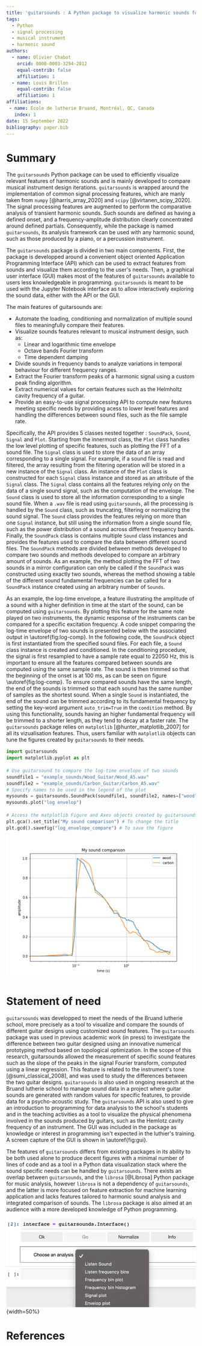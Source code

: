 ```yaml
---
title: 'guitarsounds : A Python package to visualize harmonic sounds for musical instrument design'
tags:
  - Python
  - signal processing
  - musical instrument
  - harmonic sound
authors:
  - name: Olivier Chabot
    orcid: 0000-0003-3294-2812
    equal-contrib: false
    affiliation: 1
  - name: Louis Brillon
    equal-contrib: false
    affiliation: 1
affiliations:
 - name: École de lutherie Bruand, Montréal, QC, Canada
   index: 1
date: 15 September 2022
bibliography: paper.bib
---
```


# Summary

The `guitarsounds` Python package can be used to efficiently visualize relevant features of harmonic sounds and is mainly developed to compare musical instrument design iterations. 
`guitarsounds` is wrapped around the implementation of common signal processing features, which are manly taken from `numpy` [@harris_array_2020] and `scipy` [@virtanen_scipy_2020]. 
The signal processing features are augmented to perform the comparative analysis of transient harmonic sounds.
Such sounds are defined as having a defined onset, and a frequency-amplitude distribution clearly concentrated around defined partials. 
Consequently, while the package is named `guitarsounds`, its analysis framework can be used with any harmonic sound, such as those produced by a piano, or a percussion instrument. 

The `guitarsounds` package is divided in two main components. 
First, the package is developped around a convenient object oriented Application Programming Interface (API) which can be used to extract features from sounds and visualize them according to the user's needs. 
Then, a graphical user interface (GUI) makes most of the features of `guitarsounds` available to users less knowledgeable in programming. 
`guitarsounds` is meant to be used with the Jupyter Notebook interface as to allow interactively exploring the sound data, either with the API or the GUI.

The main features of guitarsounds are: 

- Automate the loading, conditioning and normalization of multiple sound files to meaningfully compare their features.
- Visualize sounds features relevant to musical instrument design, such as: 
    - Linear and logarithmic time envelope
    - Octave bands Fourier transform
    - Time dependent damping
- Divide sounds in frequency bands to analyze variations in temporal behaviour for different frequency ranges.
- Extract the Fourier transform peaks of a harmonic signal using a custom peak finding algorithm.
- Extract numerical values for certain features such as the Helmholtz cavity frequency of a guitar.
- Provide an easy-to-use signal processing API to compute new features meeting specific needs by providing acess to lower level features and handling the differences between sound files, such as the file sample rate.

Specifically, the API provides 5 classes nested together : `SoundPack`, `Sound`, `Signal` and `Plot`. 
Starting from the innermost class, the `Plot` class handles the low level plotting of specific features, such as plotting the FFT of a sound file.
The `Signal` class is used to store the data of an array corresponding to a single signal. 
For example, if a sound file is read and filtered, the array resulting from the filtering operation will be stored in a new instance of the `Signal` class. 
An instance of the `Plot` class is constructed for each `Signal` class instance and stored as an attribute of the `Signal` class. 
The `Signal` class contains all the features relying only on the data of a single sound signal, such as the computation of the envelope. 
The `Sound` class is used to store all the information corresponding to a single sound file. 
When a `.wav` file is read using `guitarsounds`, all the processing is handled by the `Sound` class, such as truncating, filtering or normalizing the sound signal. 
The `Sound` class provides the features relying on more than one `Signal` instance, but still using the information from a single sound file, such as the power distribution of a sound across different frequency bands. 
Finally, the `SoundPack` class is contains multiple `Sound` class instances and provides the features used to compare the data between different sound files. 
The `SoundPack` methods are divided between methods developed to compare two sounds and methods developed to compare an arbitrary amount of sounds. 
As an example, the method plotting the FFT of two sounds in a mirror configuration can only be called if the `SoundPack` was constructed using exactly two sounds, whereas the method showing a table of the different sound fundamental frequencies can be called for a `SoundPack` instance created using an arbitrary number of `Sounds`.

As an example, the log-time envelope, a feature illustrating the amplitude of a sound with a higher definition in time at the start of the sound, can be computed using `guitarsounds`. 
By plotting this feature for the same note played on two instruments, the dynamic response of the instruments can be compared for a specific excitation frequency.
A code snippet comparing the log-time envelope of two sounds is presented below with the associated output in \autoref{fig:log-comp}.
In the following code, the `SoundPack` object is first instantiated from the specified sound files. 
For each file, a `Sound` class instance is created and conditioned. 
In the conditioning procedure, the signal is first resampled to have a sample rate equal to 22050 Hz, this is important to ensure all the features compared between sounds are computed using the same sample rate. 
The sound is then trimmed so that the beginning of the onset is at 100 ms, as can be seen on figure \autoref{fig:log-comp}. 
To ensure compared sounds have the same length, the end of the sounds is trimmed so that each sound has the same number of samples as the shortest sound.
When a single `Sound` is instantiated, the end of the sound can be trimmed according to its fundamental frequency by setting the key-word argument `auto_trim=True` in the `condition` method. 
By using this functionality, sounds having an higher fundamental frequency will be trimmed to a shorter length, as they tend to decay at a faster rate.
The `guitarsounds` package relies on `matplotlib` [@hunter_matplotlib_2007] for all its vizualisation features. Thus, users familiar with `matplotlib` objects can tune the figures created by `guitarsounds` to their needs.
 

```python
import guitarsounds
import matplotlib.pyplot as plt

# Use guitarsound to compare the log-time envelope of two sounds
soundfile1 = "example_sounds/Wood_Guitar/Wood_A5.wav"
soundfile2 = "example_sounds/Carbon_Guitar/Carbon_A5.wav"
# Specify names to be used in the legend of the plot
mysounds = guitarsounds.SoundPack(soundfile1, soundfile2, names=["wood", "carbon"])
mysounds.plot("log envelop")

# Access the matplotlib Figure and Axes objects created by guitarsounds
plt.gca().set_title("My sound comparison") # To change the title
plt.gcd().savefig("log_envelope_compare") # To save the figure
```

![Output of the code snippet comparing the log-time envelope of two sounds.\label{fig:log-comp}](figurelogenv.png)

# Statement of need

`guitarsounds` was developped to meet the needs of the Bruand lutherie school, more precisely as a tool to visualize and compare the sounds of different guitar designs using customized sound features.
The `guitarsounds` package was used in previous academic work (in press) to investigate the difference between two guitar designed using an innovative numerical prototyping method based on topological optimization. 
In the scope of this research, guitarsounds allowed the measurement of specific sound features such as the slope of the peaks in the signal Fourier transform, computed using a linear regression. 
This feature is related to the instrument's tone [@sumi_classical_2008], and was used to study the differences between the two guitar designs.
 `guitarsounds` is also used in ongoing research at the Bruand lutherie school to manage sound data in a project where guitar sounds are generated with random values for specific features, to provide data for a psycho-acoustic study. 
The `guitarsounds` API is also used to give an introduction to programming for data analysis to the school's students and in the teaching activities as a tool to visualize the physical phenomena involved in the sounds produced by guitars, such as the Hemlotz cavity frequency of an instrument. 
The GUI was included in the package as knowledge or interest in programming isn't expected in the luthier's training. 
A screen capture of the GUI is shown in \autoref{fig:gui}. 

The features of `guitarsounds` differs from existing packages in its ability to be both used alone to produce decent figures with a minimal number of lines of code and as a tool in a Python data visualization stack where the sound specific needs can be handled by `guitarsounds`. 
There exists an overlap between `guitarsounds`, and the `librosa` [@Librosa] Python package for music analysis, however `librosa` is not a dependency of `guitarsounds`, and the latter is more focused on feature extraction for machine learning application and lacks features tailored to harmonic sound analysis and  integrated comparison of sounds. 
The  `librosa` package is also aimed at an audience with a more developed knowledge of Python programming.

![Graphical user interface in the Jupyter Notebook environment.\label{fig:gui}](figuregui.png){width=50%}

# References
